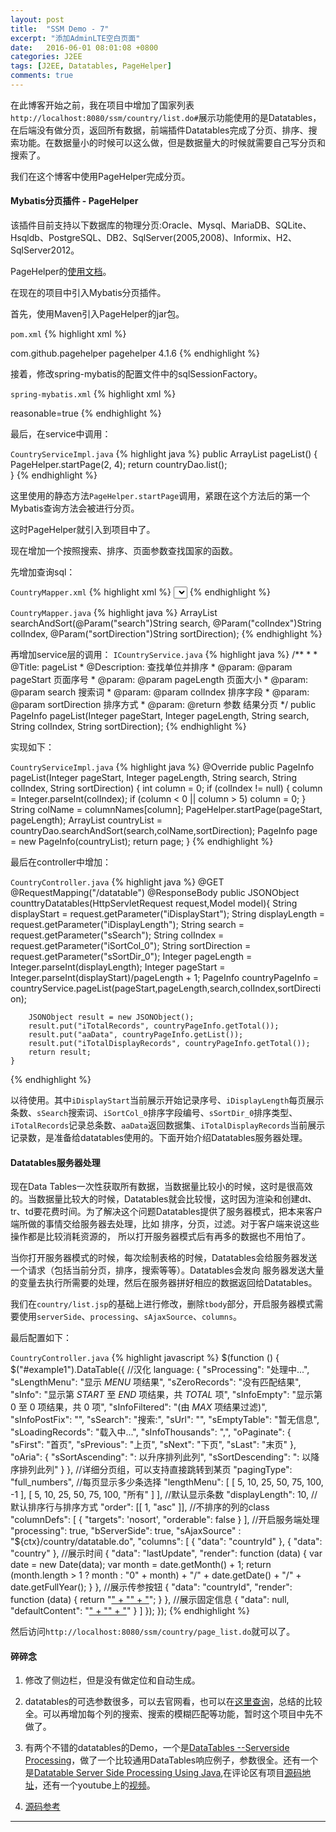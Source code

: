 ```yaml
---
layout: post
title:  "SSM Demo - 7"
excerpt: "添加AdminLTE空白页面"
date:   2016-06-01 08:01:08 +0800
categories: J2EE
tags: [J2EE, Datatables, PageHelper]
comments: true
---
```


在此博客开始之前，我在项目中增加了国家列表`http://localhost:8080/ssm/country/list.do#`展示功能使用的是Datatables，在后端没有做分页，返回所有数据，前端插件Datatables完成了分页、排序、搜索功能。在数据量小的时候可以这么做，但是数据量大的时候就需要自己写分页和搜索了。

我们在这个博客中使用PageHelper完成分页。

#### Mybatis分页插件 - PageHelper

该插件目前支持以下数据库的物理分页:Oracle、Mysql、MariaDB、SQLite、Hsqldb、PostgreSQL、DB2、SqlServer(2005,2008)、Informix、H2、SqlServer2012。

PageHelper的[使用文档](http://git.oschina.net/free/Mybatis_PageHelper/blob/master/wikis/HowToUse.markdown)。

在现在的项目中引入Mybatis分页插件。

首先，使用Maven引入PageHelper的jar包。

`pom.xml`
{% highlight xml %}
<!-- Pagehelper -->
<dependency>
	<groupId>com.github.pagehelper</groupId>
	<artifactId>pagehelper</artifactId>
	<version>4.1.6</version>
</dependency>
{% endhighlight %}

接着，修改spring-mybatis的配置文件中的sqlSessionFactory。

`spring-mybatis.xml`
{% highlight xml %}
<!-- spring和MyBatis完美整合，不需要mybatis的配置映射文件 -->
<bean id="sqlSessionFactory" class="org.mybatis.spring.SqlSessionFactoryBean">
    <property name="dataSource" ref="dataSource" />
    <!-- 自动扫描mapping.xml文件 -->
    <property name="mapperLocations" value="classpath:org/totoro/ssm/mapping/*.xml"></property>
    <property name="typeAliasesPackage" value="org.totoro.ssm.model"/>
	<property name="plugins">
		<array>
			<bean class="com.github.pagehelper.PageHelper">
				<property name="properties">
					<value>
						reasonable=true
					</value>
				</property>
			</bean>
		</array>
	</property>
</bean>
{% endhighlight %}

最后，在service中调用：

`CountryServiceImpl.java`
{% highlight java %}
public ArrayList<Country> pageList() {
	PageHelper.startPage(2, 4);
	return countryDao.list();  
}
{% endhighlight %}

这里使用的静态方法`PageHelper.startPage`调用，紧跟在这个方法后的第一个Mybatis查询方法会被进行分页。

这时PageHelper就引入到项目中了。

现在增加一个按照搜索、排序、页面参数查找国家的函数。

先增加查询sql：

`CountryMapper.xml`
{% highlight xml %}
  <select id="searchAndSort" resultMap="BaseResultMap" >
    select 'true' as QUERYID,
    <include refid="Base_Column_List" />
    from country
    <if test="search != null  and search !=''">
    where country_id like CONCAT('%','${search}','%' ) or country like CONCAT('%','${search}','%' )
    </if>
    order by ${colIndex} ${sortDirection}
  </select>
{% endhighlight %}

`CountryMapper.java`
{% highlight java %}
ArrayList<Country> searchAndSort(@Param("search")String search, @Param("colIndex")String colIndex, @Param("sortDirection")String sortDirection);
{% endhighlight %}

再增加service层的调用：
`ICountryService.java`
{% highlight java %}
	/**
	 * 
	 * @Title: pageList
	 * @Description: 查找单位并排序
	 * @param: @param pageStart       页面序号
	 * @param: @param pageLength      页面大小
	 * @param: @param search          搜索词
	 * @param: @param colIndex        排序字段
	 * @param: @param sortDirection   排序方式
	 * @param: @return    参数                      结果分页
	 */
	public PageInfo<Country> pageList(Integer pageStart, Integer pageLength, String search, String colIndex, String sortDirection);
{% endhighlight %}

实现如下：

`CountryServiceImpl.java`
{% highlight java %}
	@Override
	public PageInfo<Country> pageList(Integer pageStart, Integer pageLength, String search, String colIndex, String sortDirection) {
		int column = 0;
		if (colIndex != null) {
			column = Integer.parseInt(colIndex);
			if (column < 0 || column > 5)
				column = 0;
		}
		String colName = columnNames[column];
		PageHelper.startPage(pageStart, pageLength);
		ArrayList<Country> countryList = countryDao.searchAndSort(search,colName,sortDirection);
		PageInfo<Country> page = new PageInfo<Country>(countryList);
		return page; 
	}
{% endhighlight %}

最后在controller中增加：

`CountryController.java`
{% highlight java %}
	@GET
	@RequestMapping("/datatable")
	@ResponseBody
	public JSONObject counttryDatatables(HttpServletRequest request,Model model){
		String displayStart = request.getParameter("iDisplayStart");
		String displayLength = request.getParameter("iDisplayLength");
		String search = request.getParameter("sSearch");
		String colIndex = request.getParameter("iSortCol_0");
		String sortDirection = request.getParameter("sSortDir_0");
		Integer pageLength = Integer.parseInt(displayLength);
		Integer pageStart = Integer.parseInt(displayStart)/pageLength + 1;
		PageInfo<Country> countryPageInfo = countryService.pageList(pageStart,pageLength,search,colIndex,sortDirection);
		
		JSONObject result = new JSONObject();
		result.put("iTotalRecords", countryPageInfo.getTotal());
		result.put("aaData", countryPageInfo.getList());
		result.put("iTotalDisplayRecords", countryPageInfo.getTotal());
		return result;
	}
{% endhighlight %}

以待使用。其中`iDisplayStart`当前展示开始记录序号、`iDisplayLength`每页展示条数、`sSearch`搜索词、`iSortCol_0`排序字段编号、`sSortDir_0`排序类型、`iTotalRecords`记录总条数、`aaData`返回数据集、`iTotalDisplayRecords`当前展示记录数，是准备给datatables使用的。下面开始介绍Datatables服务器处理。

#### Datatables服务器处理

现在Data Tables一次性获取所有数据，当数据量比较小的时候，这时是很高效的。当数据量比较大的时候，Datatables就会比较慢，这时因为渲染和创建dt、tr、td要花费时间。为了解决这个问题Datatables提供了服务器模式，把本来客户端所做的事情交给服务器去处理，比如 排序，分页，过滤。对于客户端来说这些操作都是比较消耗资源的， 所以打开服务器模式后有再多的数据也不用怕了。

当你打开服务器模式的时候，每次绘制表格的时候，Datatables会给服务器发送一个请求（包括当前分页，排序，搜索等等）。Datatables会发向 服务器发送大量的变量去执行所需要的处理，然后在服务器拼好相应的数据返回给Datatables。

我们在`country/list.jsp`的基础上进行修改，删除`tbody`部分，开启服务器模式需要使用`serverSide`、`processing`、`sAjaxSource`、`columns`。

最后配置如下：

`CountryController.java`
{% highlight javascript %}
$(function () {
	$("#example1").DataTable({
		//汉化
	    language: {
	        "sProcessing": "处理中...",
	        "sLengthMenu": "显示 _MENU_ 项结果",
	        "sZeroRecords": "没有匹配结果",
	        "sInfo": "显示第 _START_ 至 _END_ 项结果，共 _TOTAL_ 项",
	        "sInfoEmpty": "显示第 0 至 0 项结果，共 0 项",
	        "sInfoFiltered": "(由 _MAX_ 项结果过滤)",
	        "sInfoPostFix": "",
	        "sSearch": "搜索:",
	        "sUrl": "",
	        "sEmptyTable": "暂无信息",
	        "sLoadingRecords": "载入中...",
	        "sInfoThousands": ",",
	        "oPaginate": {
	            "sFirst": "首页",
	            "sPrevious": "上页",
	            "sNext": "下页",
	            "sLast": "末页"
	        },
	        "oAria": {
	            "sSortAscending": ": 以升序排列此列",
	            "sSortDescending": ": 以降序排列此列"
	        }
	    },
		//详细分页组，可以支持直接跳转到某页
	    "pagingType": "full_numbers",
	    //每页显示多少条选择
	    "lengthMenu": [ [ 5, 10, 25, 50, 75, 100, -1 ], [ 5, 10, 25, 50, 75, 100, "所有" ] ],
	    //默认显示条数
	    "displayLength": 10,
	    //默认排序行与排序方式
	    "order": [[ 1, "asc" ]],
	    //不排序的列的class
	    "columnDefs": [ {
	        "targets": 'nosort',
	        "orderable": false
	      } ],
	    //开启服务端处理
	    "processing": true,
	    "bServerSide": true,
	    "sAjaxSource" : "${ctx}/country/datatable.do",
        "columns": [
                    { "data": "countryId" },
                    { "data": "country" },
                    //展示时间
                    {
						"data": "lastUpdate",
						"render": function (data) {
					        var date = new Date(data);
					        var month = date.getMonth() + 1;
					        return (month.length > 1 ? month : "0" + month) + "/" + date.getDate() + "/" + date.getFullYear();
					    }
					},
					//展示传参按钮
                    { 
						"data": "countryId",
						"render": function (data) {
					        return "<a class='blue' href='javascript:void(0);' onclick='alert(" + data + ")' title='查看'>"
							+ "<i class='fa fa-fw fa-chrome '></i>"
							+ "</a>";
					    }
                    },
					//展示固定信息
                    { 
						"data": null,
						"defaultContent": "<a class='blue' href='javascript:void(0);' title='查看'>"
										+ "<i class='fa fa-fw fa-chrome '></i>"
										+ "</a>"
                    }
                ]
	});
});
{% endhighlight %}

然后访问`http://localhost:8080/ssm/country/page_list.do`就可以了。

#### 碎碎念

1. 修改了侧边栏，但是没有做定位和自动生成。

2. datatables的可选参数很多，可以去官网看，也可以在[这里查询](http://blog.csdn.net/yibing548/article/details/45078123)，总结的比较全。可以再增加每个列的搜索、搜索的模糊匹配等功能，暂时这个项目中先不做了。

4. 有两个不错的datatables的Demo，一个是[DataTables --Serverside Processing](https://github.com/JamesMura/datatables-serverside-java)，做了一个比较通用DataTables响应例子，参数很全。还有一个是[Datatable Server Side Processing Using Java](http://www.studywithdemo.com/2014/12/datatable-server-side-processing-using-java.html),在评论区有项目[源码地址](https://drive.google.com/file/d/0Bw-ZBbYmW_PRWFgzS3BIdHRYYkk/view?usp=sharing)，还有一个youtube上的[视频](https://www.youtube.com/watch?v=NXTvuo2N8AA&feature=youtu.be)。

5. [源码参考](https://github.com/jiangpz/ssm/commit/5fb5be4e96a850812fdee1a0c5f4083f7e549a22)

-------
